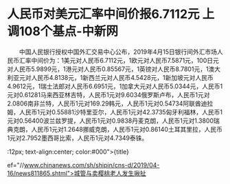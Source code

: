 # 人民币对美元汇率中间价报6.7112元 上调108个基点-中新网

　　中国人民银行授权中国外汇交易中心公布，2019年4月15日银行间外汇市场人民币汇率中间价为：1美元对人民币6.7112元，1欧元对人民币7.5871元，100日元对人民币5.9899元，1港元对人民币0.85567元，1英镑对人民币8.7801元，1澳大利亚元对人民币4.8138元，1新西兰元对人民币4.5428元，1新加坡元对人民币4.9612元，1瑞士法郎对人民币6.6951元，1加拿大元对人民币5.0344元，人民币1元对0.61281马来西亚林吉特，人民币1元对9.6034俄罗斯卢布，人民币1元对2.0806南非兰特，人民币1元对169.29韩元，人民币1元对0.54734阿联酋迪拉姆，人民币1元对0.55881沙特里亚尔，人民币1元对42.3735匈牙利福林，人民币1元对0.56400波兰兹罗提，人民币1元对0.9838丹麦克朗，人民币1元对1.3800瑞典克朗，人民币1元对1.2648挪威克朗，人民币1元对0.86140土耳其里拉，人民币1元对2.7952墨西哥比索，人民币1元对4.7349泰铢。

:12px; text-align:center; color:#000">{title}

ef="//www.chinanews.com/sh/shipin/cns-d/2019/04-16/news811865.shtml">城管与卖樱桃老人发生揪扯
